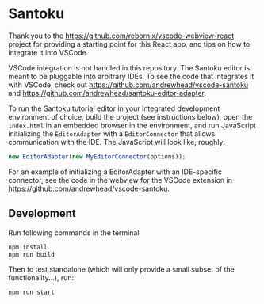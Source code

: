 # Santoku

Thank you to the https://github.com/rebornix/vscode-webview-react
project for providing a starting point for this React app,
and tips on how to integrate it into VSCode.

VSCode integration is not handled in this repository. The
Santoku editor is meant to be pluggable into arbitrary IDEs.
To see the code that integrates it with VSCode, check out
https://github.com/andrewhead/vscode-santoku and 
https://github.com/andrewhead/santoku-editor-adapter.

To run the Santoku tutorial editor in your integrated
development environment of choice, build the project (see
instructions below), open the `index.html` in an embedded
browser in the environment, and run JavaScript initializing
the `EditorAdapter` with a `EditorConnector` that allows
communication with the IDE. The JavaScript will look like,
roughly:

```javascript
new EditorAdapter(new MyEditorConnector(options));
```

For an example of initializing a EditorAdapter with an
IDE-specific connector, see the code in the webview for the
VSCode extension in https://github.com/andrewhead/vscode-santoku.

## Development

Run following commands in the terminal

```bash
npm install
npm run build
```

Then to test standalone (which will only provide a small
subset of the functionality...), run:

```bash
npm run start
```
